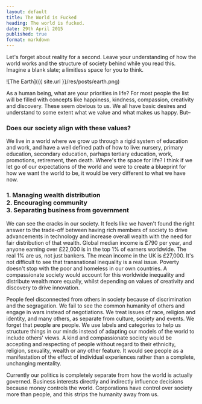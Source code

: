 ```yaml
---
layout: default
title: The World is Fucked
heading: The world is fucked.
date: 29th April 2015
published: true
format: markdown
---
```


Let's forget about reality for a second. Leave your understanding of how the world works and the structure of society behind while you read this. Imagine a blank slate; a limitless space for you to think.

![The Earth]({{ site.url }}/res/posts/earth.png)

As a human being, what are your priorities in life? For most people the list will be filled with concepts like happiness, kindness, compassion, creativity and discovery. These seem obvious to us. We all have basic desires and understand to some extent what we value and what makes us happy. But– 

### Does our society align with these values?

We live in a world where we grow up through a rigid system of education and work, and have a well defined path of how to live: nursery, primary education, secondary education, parhaps tertiary education, work, promotions, retirement, then death. Where's the space for life? I think if we let go of our expectations of the world and were to create a blueprint for how we want the world to be, it would be very different to what we have now.

### 1. Managing wealth distribution<br/>2. Encouraging community <br/>3. Separating business from government

We can see the cracks in our society. It feels like we haven't found the right answer to the trade-off between having rich members of society to drive advancements in technology and increase overall wealth with the need for fair distribution of that wealth. Global median income is £790 per year, and anyone earning over £22,000 is in the top 1% of earners worldwide. The real 1% are us, not just bankers. The mean income in the UK is £27,000. It's not difficult to see that transnational inequality is a real issue. Poverty doesn't stop with the poor and homeless in our own countries. A compassionate society would account for this worldwide inequality and distribute wealth more equally, whilst depending on values of creativity and discovery to drive innovation.

People feel disconnected from others in society because of discrimination and the segragation. We fail to see the common humanity of others and engage in wars instead of negotiations. We treat issues of race, religion and identity, and many others, as separate from culture, society and events. We forget that people are people. We use labels and categories to help us structure things in our minds instead of adapting our models of the world to include others' views. A kind and compassionate society would be accepting and respecting of people without regard to their ethnicity, religion, sexuality, wealth or any other feature. It would see people as a manifestation of the effect of individual experiences rather than a complete, unchanging mentality.

Currently our politics is completely separate from how the world is actually governed. Business interests directly and indirectly influence decisions because money controls the world. Corporations have control over society more than people, and this strips the humanity away from us.
